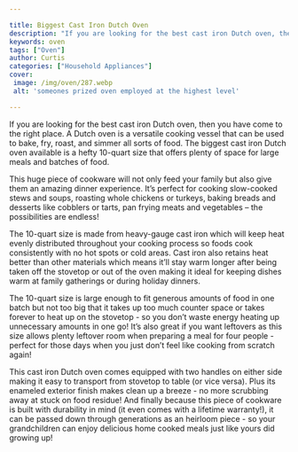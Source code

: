 ```yaml
---

title: Biggest Cast Iron Dutch Oven
description: "If you are looking for the best cast iron Dutch oven, then you have come to the right place. A Dutch oven is a versatile cooking v...find out now"
keywords: oven
tags: ["Oven"]
author: Curtis
categories: ["Household Appliances"]
cover: 
 image: /img/oven/287.webp
 alt: 'someones prized oven employed at the highest level'

---
```


If you are looking for the best cast iron Dutch oven, then you have come to the right place. A Dutch oven is a versatile cooking vessel that can be used to bake, fry, roast, and simmer all sorts of food. The biggest cast iron Dutch oven available is a hefty 10-quart size that offers plenty of space for large meals and batches of food.

This huge piece of cookware will not only feed your family but also give them an amazing dinner experience. It’s perfect for cooking slow-cooked stews and soups, roasting whole chickens or turkeys, baking breads and desserts like cobblers or tarts, pan frying meats and vegetables – the possibilities are endless!

The 10-quart size is made from heavy-gauge cast iron which will keep heat evenly distributed throughout your cooking process so foods cook consistently with no hot spots or cold areas. Cast iron also retains heat better than other materials which means it’ll stay warm longer after being taken off the stovetop or out of the oven making it ideal for keeping dishes warm at family gatherings or during holiday dinners.

The 10-quart size is large enough to fit generous amounts of food in one batch but not too big that it takes up too much counter space or takes forever to heat up on the stovetop - so you don’t waste energy heating up unnecessary amounts in one go! It’s also great if you want leftovers as this size allows plenty leftover room when preparing a meal for four people - perfect for those days when you just don’t feel like cooking from scratch again! 
 
This cast iron Dutch oven comes equipped with two handles on either side making it easy to transport from stovetop to table (or vice versa). Plus its enameled exterior finish makes clean up a breeze - no more scrubbing away at stuck on food residue! And finally because this piece of cookware is built with durability in mind (it even comes with a lifetime warranty!), it can be passed down through generations as an heirloom piece - so your grandchildren can enjoy delicious home cooked meals just like yours did growing up!
